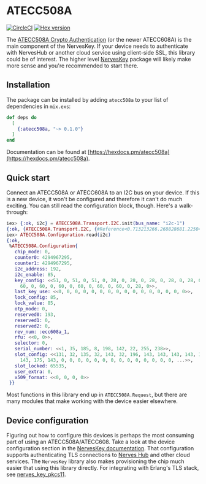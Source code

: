 # ATECC508A

[![CircleCI](https://circleci.com/gh/nerves-hub/atecc508a.svg?style=svg)](https://circleci.com/gh/nerves-hub/atecc508a)
[![Hex version](https://img.shields.io/hexpm/v/atecc508a.svg "Hex version")](https://hex.pm/packages/atecc508a)

The [ATECC508A Crypto Authentication](https://www.microchip.com/wwwproducts/en/ATECC508A)
(or the newer ATECC608A) is the main component of the NervesKey. If your device
needs to authenticate with NervesHub or another cloud service using client-side
SSL, this library could be of interest. The higher level
[NervesKey](https://github.com/nerves-hub/nerves_key) package will likely make
more sense and you're recommended to start there.

## Installation

The package can be installed by adding `atecc508a` to your list of dependencies
in `mix.exs`:

```elixir
def deps do
  [
    {:atecc508a, "~> 0.1.0"}
  ]
end
```

Documentation can be found at [https://hexdocs.pm/atecc508a](https://hexdocs.pm/atecc508a).

## Quick start

Connect an ATECC508A or ATECC608A to an I2C bus on your device. If this is a new
device, it won't be configured and therefore it can't do much exciting. You can
still read the configuration block, though. Here's a walk-through:

```elixir
iex> {:ok, i2c} = ATECC508A.Transport.I2C.init(bus_name: "i2c-1")
{:ok, {ATECC508A.Transport.I2C, {#Reference<0.713213266.268828681.225043>, 96}}}
iex> ATECC508A.Configuration.read(i2c)
{:ok,
 %ATECC508A.Configuration{
   chip_mode: 0,
   counter0: 4294967295,
   counter1: 4294967295,
   i2c_address: 192,
   i2c_enable: 85,
   key_config: <<51, 0, 51, 0, 51, 0, 28, 0, 28, 0, 28, 0, 28, 0, 28, 0, 60, 0,
     60, 0, 60, 0, 60, 0, 60, 0, 60, 0, 60, 0, 28, 0>>,
   last_key_use: <<0, 0, 0, 0, 0, 0, 0, 0, 0, 0, 0, 0, 0, 0, 0, 0>>,
   lock_config: 85,
   lock_value: 85,
   otp_mode: 0,
   reserved0: 193,
   reserved1: 0,
   reserved2: 0,
   rev_num: :ecc608a_1,
   rfu: <<0, 0>>,
   selector: 0,
   serial_number: <<1, 35, 185, 8, 198, 142, 22, 255, 238>>,
   slot_config: <<131, 32, 135, 32, 143, 32, 196, 143, 143, 143, 143, 143, 159,
     143, 175, 143, 0, 0, 0, 0, 0, 0, 0, 0, 0, 0, 0, 0, 0, 0, ...>>,
   slot_locked: 65535,
   user_extra: 0,
   x509_format: <<0, 0, 0, 0>>
 }}
```

Most functions in this library end up in `ATECC508A.Request`, but there are many
modules that make working with the device easier elsewhere.

## Device configuration

Figuring out how to configure this devices is perhaps the most consuming part of
using an ATECC508A/ATECC608. Take a look at the device configuration section in
the [NervesKey documentation](https://github.com/nerves-hub/nerves_key). That
configuration supports authenticating TLS connections to [Nerves
Hub](https://nerves-hub.org/) and other cloud services. The `NervesKey` library
also makes provisioning the chip much easier that using this library directly.
For integrating with Erlang's TLS stack, see
[nerves_key_pkcs11](https://github.com/nerves-hub/nerves_key_pkcs11).

